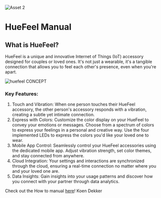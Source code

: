 ![Asset 2](https://github.com/Kvdekker/HueFeel/assets/96053886/b3a11deb-aa44-44f2-afa2-91e3984f8417)
# HueFeel Manual
## What is HueFeel?
HueFeel is a unique and innovative Internet of Things (IoT) accessory designed for couples or loved ones. It's not just a wearable, it's a tangible connection that allows you to feel each other's presence, even when you're apart.

![huefeel CONCEPT](https://github.com/Kvdekker/HueFeel/assets/96053886/124bea4a-a5d2-40ad-8dd5-139dddb583cf)

### Key Features:

1. Touch and Vibration:
When one person touches their HueFeel accessory, the other person's accessory responds with a vibration, creating a subtle yet intimate connection.
2. Express with Colors:
Customize the color display on your HueFeel to convey your emotions or messages. Choose from a spectrum of colors to express your feelings in a personal and creative way. Use the four implemented LEDs to express the colors you'd like your loved one to wear.
3. Mobile App Control:
Seamlessly control your HueFeel accessories using the dedicated mobile app. Adjust vibration strength, set color themes, and stay connected from anywhere.
4. Cloud Integration:
Your settings and interactions are synchronized through the cloud, ensuring a real-time connection no matter where you and your loved one are.
5. Data Insights:
Gain insights into your usage patterns and discover how you connect with your partner through data analytics.

Check out the How to manual [here](https://github.com/Kvdekker/HueFeel/wiki)!
Koen Dekker
